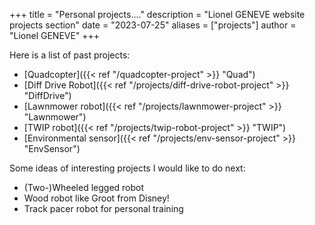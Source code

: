 +++
title = "Personal projects...."
description = "Lionel GENEVE website projects section"
date = "2023-07-25"
aliases = ["projects"]
author = "Lionel GENEVE"
+++

Here is a list of past projects:
- [Quadcopter]({{< ref "/quadcopter-project" >}} "Quad")
- [Diff Drive Robot]({{< ref "/projects/diff-drive-robot-project" >}} "DiffDrive")
- [Lawnmower robot]({{< ref "/projects/lawnmower-project" >}} "Lawnmower")
- [TWIP robot]({{< ref "/projects/twip-robot-project" >}} "TWIP")
- [Environmental sensor]({{< ref "/projects/env-sensor-project" >}} "EnvSensor")

Some ideas of interesting projects I would like to do next:
- (Two-)Wheeled legged robot
- Wood robot like Groot from Disney!
- Track pacer robot for personal training


